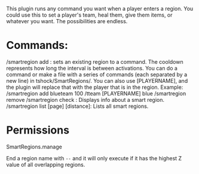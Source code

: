 This plugin runs any command you want when a player enters a region. You could use this to set a player's team, heal them, give them items, or whatever you want. The possibilities are endless.

# Commands:
/smartregion add <region name> <cooldown> <command or file>: sets an existing region to a command. The cooldown represents how long the interval is between activations. You can do a command or make a file with a series of commands (each separated by a new line) in tshock/SmartRegions/. You can also use [PLAYERNAME], and the plugin will replace that with the player that is in the region. Example:
/smartregion add blueteam 100 /tteam [PLAYERNAME] blue
/smartregion remove <region name>
/smartregion check <region name>: Displays info about a smart region.
/smartregion list [page] [distance]: Lists all smart regions.

# Permissions
SmartRegions.manage

End a region name with `--` and it will only execute if it has the highest Z value of all overlapping regions.
